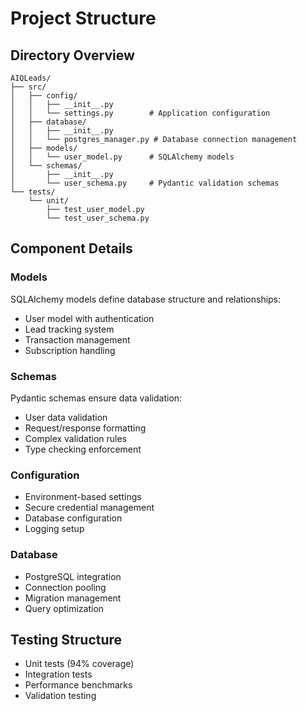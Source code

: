 # Project Structure

## Directory Overview
```
AIQLeads/
├── src/
│   ├── config/
│   │   ├── __init__.py
│   │   └── settings.py        # Application configuration
│   ├── database/
│   │   ├── __init__.py
│   │   └── postgres_manager.py # Database connection management
│   ├── models/
│   │   └── user_model.py      # SQLAlchemy models
│   └── schemas/
│       ├── __init__.py
│       └── user_schema.py     # Pydantic validation schemas
└── tests/
    └── unit/
        ├── test_user_model.py
        └── test_user_schema.py
```

## Component Details

### Models
SQLAlchemy models define database structure and relationships:
- User model with authentication
- Lead tracking system
- Transaction management
- Subscription handling

### Schemas
Pydantic schemas ensure data validation:
- User data validation
- Request/response formatting
- Complex validation rules
- Type checking enforcement

### Configuration
- Environment-based settings
- Secure credential management
- Database configuration
- Logging setup

### Database
- PostgreSQL integration
- Connection pooling
- Migration management
- Query optimization

## Testing Structure
- Unit tests (94% coverage)
- Integration tests
- Performance benchmarks
- Validation testing